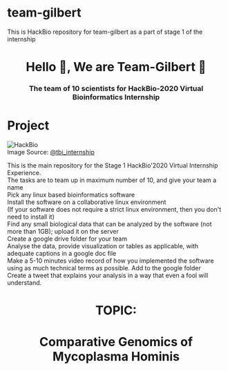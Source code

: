 # team-gilbert
This is HackBio repository for team-gilbert as a part of stage 1 of the internship

<h1 align="center">Hello 👋, We are Team-Gilbert 👋</h1>
<h3 align="center">The team of 10 scientists for HackBio-2020 Virtual Bioinformatics Internship </h3>

# Project

![HackBio](Images/HackBio.jfif) <br>
Image Source: [@tbi_internship](https://twitter.com/tbi_internship)

This is the main repository for the Stage 1 HackBio'2020 Virtual Internship Experience. <br> The tasks are to team up in maximum number of 10, and give your team a name <br> Pick any linux based bioinformatics software <br> Install the software on a collaborative linux environment <br> (If your software does not require a strict linux environment, then you don't need to install it) <br> Find any small biological data that can be analyzed by the software (not more than 1GB); upload it on the server <br> Create a google drive folder for your team <br> Analyse the data, provide visualization or tables as applicable, with adequate captions in a google doc file <br> Make a 5-10 minutes video record of how you implemented the software using as much technical terms as possible. Add to the google folder <br> Create a tweet that explains your analysis in a way that even a fool will understand.


<h1 align="center">TOPIC: </h1>
<h1 align="center"> Comparative Genomics of Mycoplasma Hominis </h1>
